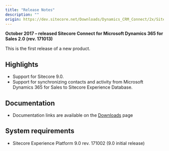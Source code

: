 ```yaml
---
title: "Release Notes"
description: ""
origin: https://dev.sitecore.net/Downloads/Dynamics_CRM_Connect/2x/Sitecore_Connect_for_Microsoft_Dynamics_365_for_Sales_20/Release_Notes
---
```


**October 2017 – released Sitecore Connect for Microsoft Dynamics 365 for Sales 2.0 (rev. 171013)**

This is the first release of a new product.

## Highlights

-   Support for Sitecore 9.0.
-   Support for synchronizing contacts and activity from Microsoft Dynamics 365 for Sales to Sitecore Experience Database.

## Documentation

-   Documentation links are available on the [Downloads](/~/media/Downloads/Dynamics_CRM_Connect/2x/Sitecore_Connect_for_Microsoft_Dynamics_365_for_Sales_20/Secure/Connect_for_Microsoft_Dynamics_20.ashx) page

## System requirements

-   Sitecore Experience Platform 9.0 rev. 171002 (9.0 initial release)